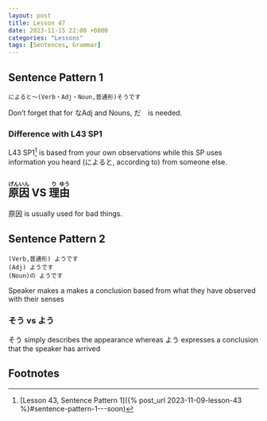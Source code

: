 ```yaml
--- 
layout: post 
title: Lesson 47
date: 2023-11-15 22:00 +0800 
categories: "Lessons"
tags: [Sentences, Grammar]
---
```


## Sentence Pattern 1
```
によると～(Verb・Adj・Noun,普通形)そうです
```
Don’t forget that for なAdj and Nouns, だ　is needed.

### Difference with L43 SP1
L43 SP1[^fn1] is based from your own observations while this SP uses information you heard (によると, according to) from someone else.

## <ruby>原<rt>げん</rt>因<rt>いん</rt></ruby> VS <ruby>理<rt>り</rt>由<rt>ゆう</rt></ruby>
原因 is usually used for bad things.

## Sentence Pattern 2
```
(Verb,普通形) ようです
(Adj) ようです
(Noun)の ようです
```
Speaker makes a makes a conclusion based from what they have observed with their senses

### そう vs よう
そう simply describes the appearance whereas よう expresses a conclusion that the speaker has arrived

## Footnotes
[^fn1]: [Lesson 43, Sentence Pattern 1]({% post_url 2023-11-09-lesson-43 %}#sentence-pattern-1---soon)
